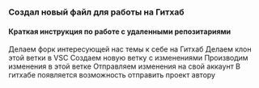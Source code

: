 ### Создал новый файл для работы на Гитхаб

#### Краткая инструкция по работе с удаленными репозитариями 

Делаем форк интересующей нас темы к себе на Гитхаб
Делаем клон этой ветки в VSC
Создаем новую ветку с изменениями
Производим изменения в этой ветке
Отправляем изменения на свой аккаунт
В гитхабе появляется возможность отправить проект автору